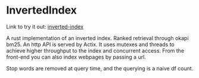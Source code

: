 # InvertedIndex

Link to try it out: [inverted-index](https://inverted-index.fly.dev)


A rust implementation of an inverted index.
Ranked retrieval through okapi bm25.
An http API is served by Actix.
It uses mutexes and threads to achieve higher throughput to the index and concurrent access.
From the front-end you can also index webpages by passing a url.

Stop words are removed at query time, and the querying is a naive df count.

